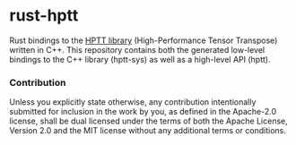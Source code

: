# rust-hptt

Rust bindings to the [HPTT library](https://github.com/springer13/hptt) (High-Performance Tensor Transpose) written in C++. This repository contains both the generated low-level bindings to the C++ library (hptt-sys) as well as a high-level API (hptt). 

### Contribution

Unless you explicitly state otherwise, any contribution intentionally submitted for inclusion in the work by you, as defined in the Apache-2.0 license, shall be dual licensed under the terms of both the Apache License, Version 2.0 and the MIT license without any additional terms or conditions.
